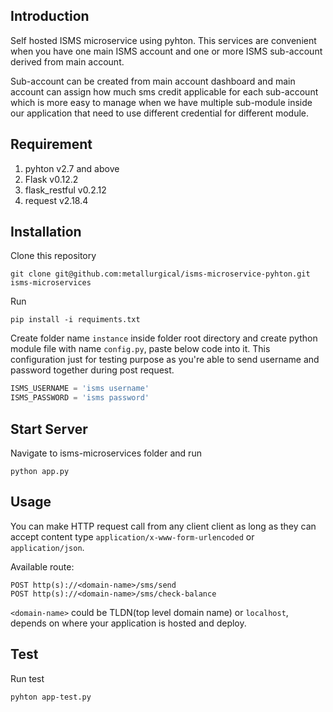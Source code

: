 ## Introduction 
Self hosted ISMS microservice using pyhton. This services are convenient when you have one main ISMS account and one or more ISMS sub-account derived from main account. 

Sub-account can be created from main account dashboard and main account can assign how much sms credit applicable for each sub-account which is more easy to manage when we have multiple sub-module inside our application that need to use different credential for different module.


## Requirement

1. pyhton v2.7 and above 
2. Flask v0.12.2
3. flask_restful v0.2.12
4. request v2.18.4

## Installation

Clone this repository

```
git clone git@github.com:metallurgical/isms-microservice-pyhton.git isms-microservices
```

Run

```
pip install -i requiments.txt
```

Create folder name `instance` inside folder root directory and create python module file with name `config.py`, paste below code into it. This configuration just for testing purpose as you're able to send username and password together during post request.

```python
ISMS_USERNAME = 'isms username'
ISMS_PASSWORD = 'isms password'
```


## Start Server
Navigate to isms-microservices folder and run

```
python app.py
```

## Usage
You can make HTTP request call from any client client as long as they can accept content type `application/x-www-form-urlencoded` or `application/json`.

Available route:

```
POST http(s)://<domain-name>/sms/send
POST http(s)://<domain-name>/sms/check-balance
```

`<domain-name>` could be TLDN(top level domain name) or `localhost`, depends on where your application is hosted and deploy.


## Test
Run test 

```
pyhton app-test.py
```



